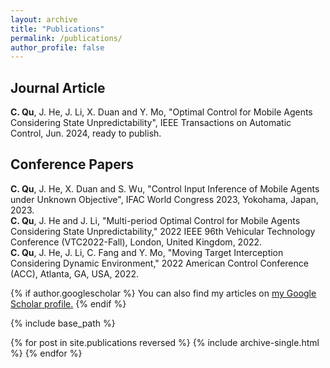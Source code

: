 ```yaml
---
layout: archive
title: "Publications"
permalink: /publications/
author_profile: false
---
```

## Journal Article
**C. Qu**, J. He, J. Li, X. Duan and Y. Mo, "Optimal Control for Mobile Agents Considering State Unpredictability", IEEE Transactions on Automatic Control, Jun. 2024, ready to publish.

## Conference Papers
**C. Qu**, J. He, X. Duan and S. Wu, "Control Input Inference of Mobile Agents under Unknown Objective", IFAC World Congress 2023, Yokohama, Japan, 2023.  
**C. Qu**, J. He and J. Li, "Multi-period Optimal Control for Mobile Agents Considering State Unpredictability," 2022 IEEE 96th Vehicular Technology Conference (VTC2022-Fall), London, United Kingdom, 2022.  
**C. Qu**, J. He, J. Li, C. Fang and Y. Mo, "Moving Target Interception Considering Dynamic Environment," 2022 American Control Conference (ACC), Atlanta, GA, USA, 2022.


{% if author.googlescholar %}
  You can also find my articles on <u><a href="{{author.googlescholar}}">my Google Scholar profile</a>.</u>
{% endif %}

{% include base_path %}

{% for post in site.publications reversed %}
  {% include archive-single.html %}
{% endfor %}
